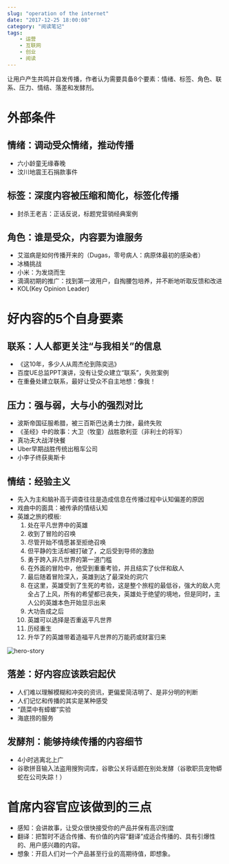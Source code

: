```yaml
---
slug: "operation of the internet"
date: "2017-12-25 18:00:08"
category: "阅读笔记"
tags:
    - 运营
    - 互联网
    - 创业
    - 阅读
---
```

让用户产生共鸣并自发传播，作者认为需要具备8个要素：情绪、标签、角色、联系、压力、情结、落差和发酵剂。

# 外部条件

## 情绪：调动受众情绪，推动传播

- 六小龄童无缘春晚
- 汶川地震王石捐款事件

## 标签：深度内容被压缩和简化，标签化传播

- 封杀王老吉：正话反说，标题党营销经典案例

## 角色：谁是受众，内容要为谁服务

- 艾滋病是如何传播开来的（Dugas，零号病人：病原体最初的感染者）
- 冰桶挑战
- 小米：为发烧而生
- 滴滴初期的推广：找到第一波用户，自掏腰包培养，并不断地听取反馈和改进
- KOL(Key Opinion Leader)

# 好内容的5个自身要素

## 联系：人人都更关注“与我相关”的信息

- 《这10年，多少人从周杰伦到陈奕迅》
- 百度UE总监PPT演讲，没有让受众建立“联系”，失败案例
- 在重叠处建立联系，最好让受众不自主地想：像我！

## 压力：强与弱，大与小的强烈对比

- 波斯帝国征服希腊，被三百斯巴达勇士力挫，最终失败
- 《圣经》中的故事：大卫（牧童）战胜歌利亚（非利士的将军）
- 真功夫大战洋快餐
- Uber早期战胜传统出租车公司
- 小李子终获奥斯卡

## 情结：经验主义

- 先入为主和脑补高于调查往往是造成信息在传播过程中认知偏差的原因
- 戏曲中的面具：被传承的情结认知
- 英雄之旅的模板:
  1. 处在平凡世界中的英雄
  2. 收到了冒险的召唤
  3. 尽管开始不情愿甚至拒绝召唤
  4. 但平静的生活却被打破了，之后受到导师的激励
  5. 勇于跨入非凡世界的第一道门槛
  6. 在外面的冒险中，他受到重重考验，并且结实了伙伴和敌人
  7. 最后随着冒险深入，英雄到达了最深处的洞穴
  8. 在这里，英雄受到了生死的考验，这是整个旅程的最低谷，强大的敌人完全占了上风，所有的希望都已丧失，英雄处于绝望的境地，但是同时，主人公的英雄本色开始显示出来
  9. 大功告成之后
  10. 英雄可以选择是否重返平凡世界
  11. 历经重生
  12. 升华了的英雄带着造福平凡世界的万能药或财富归来

![hero-story](/images/hero-story.jpg)

## 落差：好内容应该跌宕起伏

- 人们难以理解模糊和冲突的资讯，更偏爱简洁明了、是非分明的判断
- 人们记忆和传播的其实是某种感受
- “蔬菜中有蟑螂”实验
- 海底捞的服务

## 发酵剂：能够持续传播的内容细节

- 4小时逃离北上广
- 谷歌拼音输入法盗用搜狗词库，谷歌公关将话题在别处发酵（谷歌职员宠物蟒蛇在公司失踪！）

# 首席内容官应该做到的三点

- 感知：会讲故事，让受众很快接受你的产品并保有高识别度
- 翻译：把暂时不适合传播、有价值的内容“翻译”成适合传播的、具有引爆性的、用户感兴趣的内容。
- 想象：开启人们对一个产品甚至行业的高期待值，即想象。

